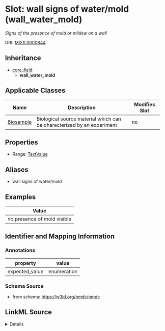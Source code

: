 # Slot: wall signs of water/mold (wall_water_mold)


_Signs of the presence of mold or mildew on a wall_



URI: [MIXS:0000844](https://w3id.org/mixs/0000844)




## Inheritance

* [core_field](core_field.md)
    * **wall_water_mold**





## Applicable Classes

| Name | Description | Modifies Slot |
| --- | --- | --- |
[Biosample](Biosample.md) | Biological source material which can be characterized by an experiment |  no  |







## Properties

* Range: [TextValue](TextValue.md)



## Aliases


* wall signs of water/mold




## Examples

| Value |
| --- |
| no presence of mold visible |

## Identifier and Mapping Information





### Annotations

| property | value |
| --- | --- |
| expected_value | enumeration || occurrence | 1 |



### Schema Source


* from schema: https://w3id.org/nmdc/nmdc




## LinkML Source

<details>
```yaml
name: wall_water_mold
annotations:
  expected_value:
    tag: expected_value
    value: enumeration
  occurrence:
    tag: occurrence
    value: '1'
description: Signs of the presence of mold or mildew on a wall
title: wall signs of water/mold
examples:
- value: no presence of mold visible
from_schema: https://w3id.org/nmdc/nmdc
aliases:
- wall signs of water/mold
rank: 1000
is_a: core field
string_serialization: '[presence of mold visible|no presence of mold visible]'
slot_uri: MIXS:0000844
multivalued: false
alias: wall_water_mold
domain_of:
- Biosample
range: TextValue

```
</details>